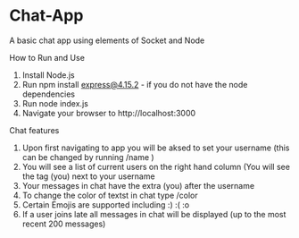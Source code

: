 # Chat-App
A basic chat app using elements of Socket and Node

How to Run and Use 
1) Install Node.js
2) Run npm install express@4.15.2 - if you do not have the node dependencies
3) Run node index.js
4) Navigate your browser to http://localhost:3000

Chat features
1) Upon first navigating to app you will be aksed to set your username (this can be changed by running /name <newName>)
2) You will see a list of current users on the right hand column (You will see the tag (you) next to your username
3) Your messages in chat have the extra (you) after the username 
4) To change the color of textst in chat type /color <RRGGBB>
5) Certain Emojis are supported including :) :( :o
6) If a user joins late all messages in chat will be displayed (up to the most recent 200 messages)
